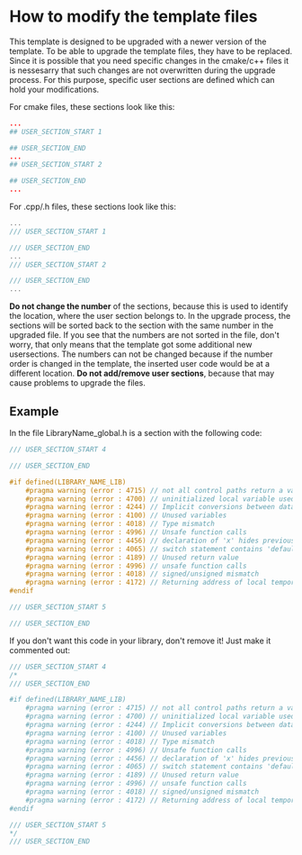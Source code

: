 # How to modify the template files
This template is designed to be upgraded with a newer version of the template.
To be able to upgrade the template files, they have to be replaced.
Since it is possible that you need specific changes in the cmake/c++ files it is nessesarry that such changes are not overwritten during the upgrade process.
For this purpose, specific user sections are defined which can hold your modifications.

For cmake files, these sections look like this:<br>
``` cmake
...
## USER_SECTION_START 1

## USER_SECTION_END
...
## USER_SECTION_START 2

## USER_SECTION_END
...
``` 
For .cpp/.h files, these sections look like this:<br>
``` c++
...
/// USER_SECTION_START 1

/// USER_SECTION_END
...
/// USER_SECTION_START 2

/// USER_SECTION_END
...
``` 

**Do not change the number** of the sections, because this is used to identify the location, where the user section belongs to.
In the upgrade process, the sections will be sorted back to the section with the same number in the upgraded file.
If you see that the numbers are not sorted in the file, don't worry, that only means that the template got some additional new usersections. 
The numbers can not be changed because if the number order is changed in the template, the inserted user code would be at a different location.
**Do not add/remove user sections**, because that may cause problems to upgrade the files.

## Example
In the file LibraryName_global.h is a section with the following code:
``` C++
/// USER_SECTION_START 4

/// USER_SECTION_END

#if defined(LIBRARY_NAME_LIB)
	#pragma warning (error : 4715) // not all control paths return a value shuld be an error instead of a warning
	#pragma warning (error : 4700) // uninitialized local variable used shuld be an error instead of a warning
	#pragma warning (error : 4244) // Implicit conversions between data types 
	#pragma warning (error : 4100) // Unused variables
	#pragma warning (error : 4018) // Type mismatch 
	#pragma warning (error : 4996) // Unsafe function calls
	#pragma warning (error : 4456) // declaration of 'x' hides previous local declaration
	#pragma warning (error : 4065) // switch statement contains 'default' but no 'case' labels
	#pragma warning (error : 4189) // Unused return value
	#pragma warning (error : 4996) // unsafe function calls
	#pragma warning (error : 4018) // signed/unsigned mismatch
	#pragma warning (error : 4172) // Returning address of local temporary object
#endif

/// USER_SECTION_START 5

/// USER_SECTION_END
```

If you don't want this code in your library, don't remove it! Just make it commented out:
``` C++
/// USER_SECTION_START 4
/*
/// USER_SECTION_END

#if defined(LIBRARY_NAME_LIB)
	#pragma warning (error : 4715) // not all control paths return a value shuld be an error instead of a warning
	#pragma warning (error : 4700) // uninitialized local variable used shuld be an error instead of a warning
	#pragma warning (error : 4244) // Implicit conversions between data types 
	#pragma warning (error : 4100) // Unused variables
	#pragma warning (error : 4018) // Type mismatch 
	#pragma warning (error : 4996) // Unsafe function calls
	#pragma warning (error : 4456) // declaration of 'x' hides previous local declaration
	#pragma warning (error : 4065) // switch statement contains 'default' but no 'case' labels
	#pragma warning (error : 4189) // Unused return value
	#pragma warning (error : 4996) // unsafe function calls
	#pragma warning (error : 4018) // signed/unsigned mismatch
	#pragma warning (error : 4172) // Returning address of local temporary object
#endif

/// USER_SECTION_START 5
*/
/// USER_SECTION_END
```
